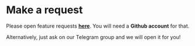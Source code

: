 # Make a request

Please open feature requests [**here**](https://github.com/wallet-now/wallet-now/issues/new/choose). You will need a **Github account** for that.

Alternatively, just ask on our Telegram group and we will open it for you!

